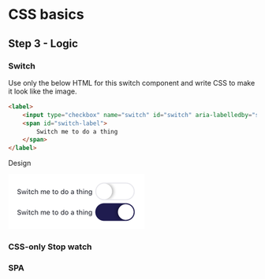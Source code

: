 # CSS basics

## Step 3 - Logic

### Switch

Use only the below HTML for this switch component and write CSS to make it look like the image.

```html
<label>
	<input type="checkbox" name="switch" id="switch" aria-labelledby="switch-label">
	<span id="switch-label">
		Switch me to do a thing
	</span>
</label>
```

Design

<img src="https://github.com/Thinkmill-learning-paths/css-basics/blob/main/assets/switch.png" width="277px" alt="The switch design enabled and disabled">

### CSS-only Stop watch

### SPA
